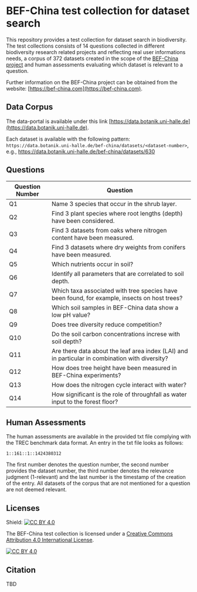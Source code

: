 # BEF-China test collection for dataset search

This repository provides a test collection for dataset search in biodiversity. The test collections consists of 14 questions collected in different biodiversity research related projects and reflecting real user informations needs, a corpus of 372 datasets created in the scope of the [BEF-China project](https://bef-china.com) and human assessments evaluating which dataset is relevant to a question. 

Further information on the BEF-China project can be obtained from the website: [https://bef-china.com](https://bef-china.com).

## Data Corpus

The data-portal is available under this link [https://data.botanik.uni-halle.de](https://data.botanik.uni-halle.de).

Each dataset is available with the following pattern: `https://data.botanik.uni-halle.de/bef-china/datasets/<dataset-number>`, e.g., https://data.botanik.uni-halle.de/bef-china/datasets/630

## Questions

| Question Number | Question |
| ------ | ------ |
|Q1	|Name 3 species that occur in the shrub layer.|
|Q2	|Find 3 plant species where root lengths (depth) have been considered.|
|Q3	|Find 3 datasets from oaks where nitrogen content have been measured.|
|Q4	|Find 3 datasets where dry weights from conifers have been measured.|
|Q5	|Which nutrients occur in soil?|
|Q6	|Identify all parameters that are correlated to soil depth.|
|Q7	|Which taxa associated with tree species have been found, for example, insects on host trees?|
|Q8	|Which soil samples in BEF-China data show a low pH value?|
|Q9	|Does tree diversity reduce competition?|
|Q10|Do the soil carbon concentrations increse with soil depth?|
|Q11|Are there data about the leaf area index (LAI) and in particular in combination with diversity?|
|Q12|How does tree height have been measured in BEF-China experiments?|
|Q13|How does the nitrogen cycle interact with water?|
|Q14|How significant is the role of throughfall as water input to the forest floor?|


## Human Assessments

The human assessments are available in the provided txt file complying with the TREC benchmark data format. An entry in the txt file looks as follows:

```
1::161::1::1424380312
```

The first number denotes the question number, the second number provides the dataset number, the third number denotes the relevance judgment (1-relevant) and the last number is the timestamp of the creation of the entry. All datasets of the corpus that are not mentioned for a question are not deemed relevant.

## Licenses


Shield: [![CC BY 4.0][cc-by-shield]][cc-by]

The BEF-China test collection is licensed under a
[Creative Commons Attribution 4.0 International License][cc-by].

[![CC BY 4.0][cc-by-image]][cc-by]

[cc-by]: http://creativecommons.org/licenses/by/4.0/
[cc-by-image]: https://i.creativecommons.org/l/by/4.0/88x31.png
[cc-by-shield]: https://img.shields.io/badge/License-CC%20BY%204.0-lightgrey.svg


## Citation

TBD
